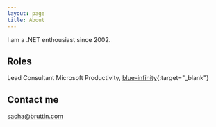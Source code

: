 ```yaml
---
layout: page
title: About
---
```


I am a .NET enthousiast since 2002. 

## Roles

Lead Consultant Microsoft Productivity, [blue-infinity](<https://www.blue-infinity.com>){:target="_blank"}

## Contact me

[sacha@bruttin.com](mailto:sacha@bruttin.com)
